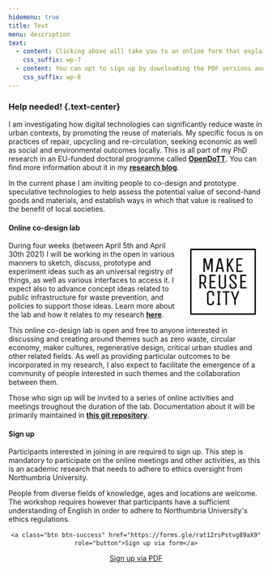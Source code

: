 ```yaml
---
hidemenu: true
title: Text
menu: description
text:
  - content: Clicking above will take you to an online form that explains in detail what you are agreeing to.
    css_suffix: wp-7
  - content: You can opt to sign up by downloading the PDF versions and sending me via email.
    css_suffix: wp-8
---
```

### Help needed! {.text-center}

I am investigating how digital technologies can significantly reduce waste in urban contexts, by promoting the reuse of materials. My specific focus is on practices of repair, upcycling and re-circulation, seeking economic as well as social and environmental outcomes locally. This is all part of my PhD research in an EU-funded doctoral programme called **[OpenDoTT](https://opendott.org)**. You can find more information about it in my **[research blog](https://is.efeefe.me/opendott)**.

In the current phase I am inviting people to co-design and prototype speculative technologies to help assess the potential value of second-hand goods and materials, and establish ways in which that value is realised to the benefit of local societies.

#### Online co-design lab

<div>
  <img style="float: right; width: 130px; margin: 15px;" src="https://github.com/opendott-smartcities/make.reuse.city/raw/master/themes/reuse/img/logo.png">
  <p>
    During four weeks (between April 5th and April 30th 2021) I will be working in the open in various manners to sketch, discuss, prototype and experiment ideas such as an universal registry of things, as well as various interfaces to access it. I expect also to advance concept ideas related to public infrastructure for waste prevention, and policies to support those ideas. Learn more about the lab and how it relates to my research <a href="https://is.efeefe.me/reuse-city"><strong>here</strong></a>.
  </p>
  <p>
    This online co-design lab is open and free to anyone interested in discussing and creating around themes such as zero waste, circular economy, maker cultures, regenerative design, critical urban studies and other related fields. As well as providing particular outcomes to be incorporated in my research, I also expect to facilitate the emergence of a community of people interested in such themes and the collaboration between them.
  </p>
</div>

<a id="signup"> Those who sign up will be invited to a series of online activities and meetings troughout the duration of the lab. Documentation about it will be primarily maintained in <a href="https://github.com/opendott-smartcities/II/"><strong>this git repository</strong></a>.

#### Sign up

Participants interested in joining in are required to sign up. This step is mandatory to participate on the online meetings and other activities, as this is an academic research that needs to adhere to ethics oversight from Northumbria University.

People from diverse fields of knowledge, ages and locations are welcome. The workshop requires however that participants have a sufficient understanding of English in order to adhere to Northumbria University's ethics regulations.

<div class="col-md-5" align="center">

    <a class="btn btn-success" href="https://forms.gle/rat12rsPstvg89aX9" role="button">Sign up via form</a>

</div>

<div class="col-md-5 col-md-offset-2 separator-x" align="center">
    <a class="btn btn-warning" href="https://is.efeefe.me/reuse-city/#PDF" role="button">Sign up via PDF</a>
      </div>
